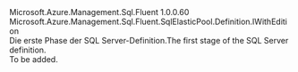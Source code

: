 <Type Name="IBlank" FullName="Microsoft.Azure.Management.Sql.Fluent.SqlElasticPool.Definition.IBlank">
  <TypeSignature Language="C#" Value="public interface IBlank : Microsoft.Azure.Management.Sql.Fluent.SqlElasticPool.Definition.IWithEdition" />
  <TypeSignature Language="ILAsm" Value=".class public interface auto ansi abstract IBlank implements class Microsoft.Azure.Management.Sql.Fluent.SqlElasticPool.Definition.IWithEdition" />
  <TypeSignature Language="DocId" Value="T:Microsoft.Azure.Management.Sql.Fluent.SqlElasticPool.Definition.IBlank" />
  <TypeSignature Language="VB.NET" Value="Public Interface IBlank&#xA;Implements IWithEdition" />
  <TypeSignature Language="F#" Value="type IBlank = interface&#xA;    interface IWithEdition" />
  <AssemblyInfo>
    <AssemblyName>Microsoft.Azure.Management.Sql.Fluent</AssemblyName>
    <AssemblyVersion>1.0.0.60</AssemblyVersion>
  </AssemblyInfo>
  <Interfaces>
    <Interface>
      <InterfaceName>Microsoft.Azure.Management.Sql.Fluent.SqlElasticPool.Definition.IWithEdition</InterfaceName>
    </Interface>
  </Interfaces>
  <Docs>
    <summary>
            <span data-ttu-id="9d6d0-101">Die erste Phase der SQL Server-Definition.</span><span class="sxs-lookup"><span data-stu-id="9d6d0-101">The first stage of the SQL Server definition.</span></span>
            </summary>
    <remarks>To be added.</remarks>
  </Docs>
  <Members />
</Type>